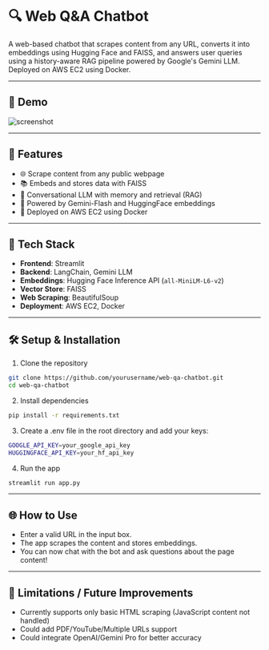# 🔍 Web Q&A Chatbot

A web-based chatbot that scrapes content from any URL, converts it into embeddings using Hugging Face and FAISS, and answers user queries using a history-aware RAG pipeline powered by Google's Gemini LLM. Deployed on AWS EC2 using Docker.

---

## 📸 Demo

![screenshot](demo.png) <!-- Replace with actual image or gif path if available -->

---

## 🚀 Features

- 🌐 Scrape content from any public webpage
- 📚 Embeds and stores data with FAISS
- 🧠 Conversational LLM with memory and retrieval (RAG)
- 🔎 Powered by Gemini-Flash and HuggingFace embeddings
- 🐳 Deployed on AWS EC2 using Docker

---

## 🧰 Tech Stack

- **Frontend**: Streamlit
- **Backend**: LangChain, Gemini LLM
- **Embeddings**: Hugging Face Inference API (`all-MiniLM-L6-v2`)
- **Vector Store**: FAISS
- **Web Scraping**: BeautifulSoup
- **Deployment**: AWS EC2, Docker

---

## 🛠️ Setup & Installation

1. Clone the repository
```bash
git clone https://github.com/yourusername/web-qa-chatbot.git
cd web-qa-chatbot
```
2. Install dependencies
```bash
pip install -r requirements.txt
```
3. Create a .env file in the root directory and add your keys:
```bash
GOOGLE_API_KEY=your_google_api_key
HUGGINGFACE_API_KEY=your_hf_api_key
```
4. Run the app
```bash
streamlit run app.py
```

---

## 🌐 How to Use

- Enter a valid URL in the input box.
- The app scrapes the content and stores embeddings.
- You can now chat with the bot and ask questions about the page content!

---

## 🧪 Limitations / Future Improvements

- Currently supports only basic HTML scraping (JavaScript content not handled)
- Could add PDF/YouTube/Multiple URLs support
- Could integrate OpenAI/Gemini Pro for better accuracy

